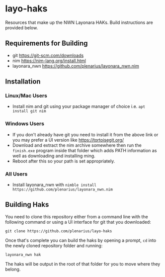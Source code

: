 # layo-haks
Resources that make up the NWN Layonara HAKs. Build instructions are provided below.

## Requirements for Building
* git https://git-scm.com/downloads
* nim https://nim-lang.org/install.html
* layonara_nwn https://github.com/plenarius/layonara_nwn.nim

## Installation

### Linux/Mac Users
* Install nim and git using your package manager of choice i.e. `apt install git nim`

### Windows Users
* If you don't already have git you need to install it from the above link or you may prefer a UI version like https://tortoisegit.org/
* Download and extract the nim archive somewhere then run the `finish.exe` program inside that folder which adds PATH information as well as downloading and installing ming.
* Reboot after this so your path is set appropriately.

### All Users
* Install layonara_nwn with `nimble install https://github.com/plenarius/layonara_nwn.nim`

## Building Haks
You need to clone this repository either from a command line with the following command or using a UI interface for git that you downloaded:

`git clone https://github.com/plenarius/layo-haks`

Once that's complete you can build the haks by opening a prompt, `cd` into the newly cloned repository folder and running:

`layonara_nwn hak`

The haks will be output in the root of that folder for you to move where they belong.
